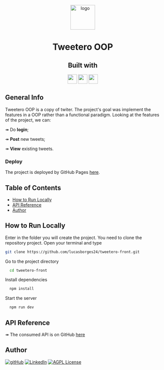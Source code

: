 <p align="center">
  <img src="https://bootcampra.notion.site/image/https%3A%2F%2Fs3-us-west-2.amazonaws.com%2Fsecure.notion-static.com%2F5e9da2a7-eb35-45d8-bdab-81e5dcf58be8%2Fimage_2022-01-20_171006.png?table=block&id=18efc483-8d4f-4e53-92bf-30c8c2ce4063&spaceId=f797e032-5eb2-4c9d-beb7-cd7181e19e47&width=250&userId=&cache=v2" alt="logo" width="80px"/>
</p>
<h1 align="center">Tweetero OOP</h1>
<h2 align="center">Built with</h2>
<div align="center">
  <img src="https://img.shields.io/badge/JavaScript-F7DF1E?style=for-the-badge&logo=JavaScript&logoColor=black" height="30px"/>
   <img src="https://img.shields.io/badge/css3-1572B6?style=for-the-badge&logo=CSS3&logoColor=white" height="30px"/>
  <img src="https://img.shields.io/badge/HTML5-E34F26?style=for-the-badge&logo=HTML5&logoColor=white" height="30px"/>
</div>

## General Info

Tweetero OOP is a copy of twiter. The project's goal was implement the features in a OOP rather than a functional paradigm. Looking at the features of the project, we can:

&Rarr; Do **login**;

&Rarr; **Post** new tweets;

&Rarr; **View** existing tweets.

### Deploy

The project is deployed by GitHub Pages [here](https://lucasborges24.github.io/tweetero-front/).

## Table of Contents

- [How to Run Locally](#how-to-run-locally)
- [API Reference](#api-reference)
- [Author](#author)

## How to Run Locally

Enter in the folder you will create the project. You need to clone the repository project. Open your terminal and type

```bash
git clone https://github.com/lucasborges24/tweetero-front.git
```

Go to the project directory

```bash
  cd tweetero-front
```

Install dependencies

```bash
  npm install
```

Start the server

```bash
  npm run dev
```

## API Reference

&Rarr; The consumed API is on GitHub [here](https://github.com/lucasborges24/Tweetero-POO-back)
## Author

[![gitHub](https://img.shields.io/badge/-GitHub-181717?logo=gitHub&logoColor=white&style=for-the-badge)](https://github.com/lucasborges24)
[![LinkedIn][linkedin-shield]][linkedin-url]
[![AGPL License](https://img.shields.io/badge/-Instagram-E4405F?logo=instagram&logoColor=white&style=for-the-badge)](https://www.instagram.com/lucas__fisica/)

<!-- MARKDOWN LINKS & IMAGES -->

[linkedin-shield]: https://img.shields.io/badge/-LinkedIn-black.svg?style=for-the-badge&logo=linkedin&colorB=blue
[linkedin-url]: https://www.linkedin.com/in/lucas-b-barbosa-12a157216/